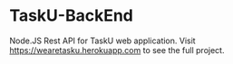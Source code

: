 # TaskU-BackEnd
Node.JS Rest API for TaskU web application.
Visit https://wearetasku.herokuapp.com to see the full project.
